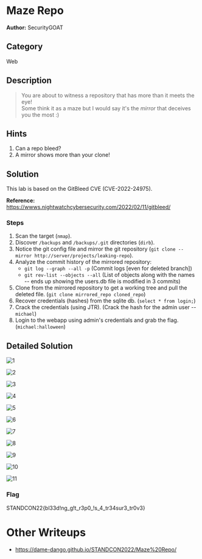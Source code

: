 # Maze Repo

**Author:** SecurityGOAT

## Category

Web

## Description

> You are about to witness a repository that has more than it meets the eye!  
> Some think it as a maze but I would say it's the *mirror* that deceives you the most :)  

## Hints

1. Can a repo bleed?
2. A mirror shows more than your clone!


## Solution

This lab is based on the GitBleed CVE (CVE-2022-24975).  

**Reference:** https://wwws.nightwatchcybersecurity.com/2022/02/11/gitbleed/  

### Steps

1. Scan the target (`nmap`).
2. Discover `/backups` and `/backups/.git` directories (`dirb`).
3. Notice the git config file and mirror the git repository (`git clone --mirror http://server/projects/leaking-repo`).
4. Analyze the commit history of the mirrored repository:
   - `git log --graph --all -p` (Commit logs [even for deleted branch])
   - `git rev-list --objects --all` (List of objects along with the names -- ends up showing the users.db file is modified in 3 commits)
5. Clone from the mirrored repository to get a working tree and pull the deleted file. (`git clone mirrored_repo cloned_repo`)
6. Recover credentials (hashes) from the sqlite db. (`select * from login;`)
7. Crack the credentials (using JTR). (Crack the hash for the admin user -- `michael`)
8. Login to the webapp using admin's credentials and grab the flag. (`michael:halloween`)


## Detailed Solution

![1](solution/1.png)

![2](solution/2.png)

![3](solution/3.png)

![4](solution/4.png)

![5](solution/5.png)

![6](solution/6.png)

![7](solution/7.png)

![8](solution/8.png)

![9](solution/9.png)

![10](solution/10.png)

![11](solution/11.png)

### Flag

STANDCON22{bl33d!ng_g!t_r3p0_!s_4_tr34sur3_tr0v3}


# Other Writeups
- https://dame-dango.github.io/STANDCON2022/Maze%20Repo/